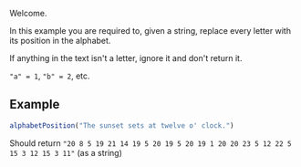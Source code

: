 
Welcome.

In this example you are required to, given a string, replace every letter with its position in the alphabet.

If anything in the text isn't a letter, ignore it and don't return it.

`"a" = 1`,  `"b" = 2`, etc.


## Example

```javascript
alphabetPosition("The sunset sets at twelve o' clock.")

```

Should return  `"20 8 5 19 21 14 19 5 20 19 5 20 19 1 20 20 23 5 12 22 5 15 3 12 15 3 11"`  (as a string)